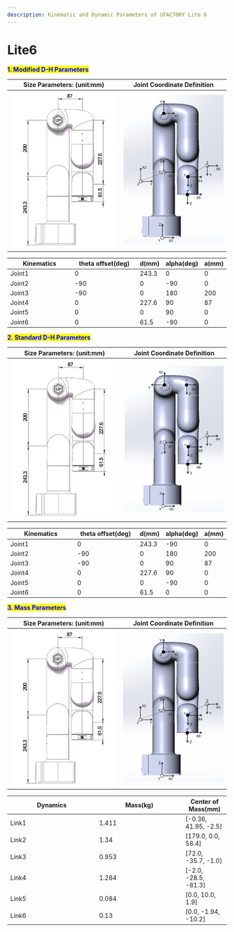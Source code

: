 ```yaml
---
description: Kinematic and Dynamic Parameters of UFACTORY Lite 6
---
```


# Lite6

<mark style="color:blue;">**1. Modified D-H Parameters**</mark>

<table data-full-width="false"><thead><tr><th>Size Parameters: (unit:mm)</th><th>Joint Coordinate Definition</th></tr></thead><tbody><tr><td><img src="../../.gitbook/assets/image (30).png" alt="" data-size="original"></td><td><img src="../../.gitbook/assets/image (31).png" alt=""></td></tr></tbody></table>

<table data-full-width="false"><thead><tr><th width="163">Kinematics</th><th width="166">theta offset(deg)</th><th>d(mm)</th><th>alpha(deg)</th><th>a(mm)</th></tr></thead><tbody><tr><td>Joint1</td><td>0</td><td>243.3</td><td>0</td><td>0</td></tr><tr><td>Joint2</td><td>-90</td><td>0</td><td>-90</td><td>0</td></tr><tr><td>Joint3</td><td>-90</td><td>0</td><td>180</td><td>200</td></tr><tr><td>Joint4</td><td>0</td><td>227.6</td><td>90</td><td>87</td></tr><tr><td>Joint5</td><td>0</td><td>0</td><td>90</td><td>0</td></tr><tr><td>Joint6</td><td>0</td><td>61.5</td><td>-90</td><td>0</td></tr></tbody></table>

<mark style="color:blue;">**2. Standard D-H Parameters**</mark>

| Size Parameters: (unit:mm)                  | Joint Coordinate Definition                 |
| ------------------------------------------- | ------------------------------------------- |
| ![](<../../.gitbook/assets/image (33).png>) | ![](<../../.gitbook/assets/image (34).png>) |

<table><thead><tr><th width="183.33333333333331">Kinematics</th><th width="166">theta offset(deg)</th><th>d(mm)</th><th>alpha(deg)</th><th>a(mm)</th></tr></thead><tbody><tr><td>Joint1</td><td>0</td><td>243.3</td><td>-90</td><td>0</td></tr><tr><td>Joint2</td><td>-90</td><td>0</td><td>180</td><td>200</td></tr><tr><td>Joint3</td><td>-90</td><td>0</td><td>90</td><td>87</td></tr><tr><td>Joint4</td><td>0</td><td>227.6</td><td>90</td><td>0</td></tr><tr><td>Joint5</td><td>0</td><td>0</td><td>-90</td><td>0</td></tr><tr><td>Joint6</td><td>0</td><td>61.5</td><td>0</td><td>0</td></tr></tbody></table>

<mark style="color:blue;">**3. Mass Parameters**</mark>

| Size Parameters: (unit:mm)                  | Joint Coordinate Definition                 |
| ------------------------------------------- | ------------------------------------------- |
| ![](<../../.gitbook/assets/image (35).png>) | ![](<../../.gitbook/assets/image (36).png>) |

<table><thead><tr><th width="190">Dynamics</th><th width="184.33333333333331">Mass(kg)</th><th>Center of Mass(mm)</th></tr></thead><tbody><tr><td>Link1</td><td>1.411</td><td>[-0.36, 41.95, -2.5]</td></tr><tr><td>Link2</td><td>1.34</td><td>[179.0, 0.0, 58.4]</td></tr><tr><td>Link3</td><td>0.953</td><td>[72.0, -35.7, -1.0]</td></tr><tr><td>Link4</td><td>1.284</td><td>[-2.0, -28.5, -81.3]</td></tr><tr><td>Link5</td><td>0.084</td><td>[0.0, 10.0, 1.9]</td></tr><tr><td>Link6</td><td>0.13</td><td>[0.0, -1.94, -10.2]</td></tr></tbody></table>

